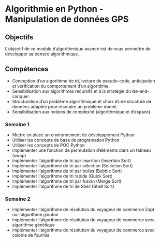 # Algorithmie en Python - Manipulation de données GPS

## Objectifs
L’objectif de ce module d’algorithmique avancé est de vous permettre de développer sa pensée algorithmique.

## Compétences
+ Conception d’un algorithme de tri, lecture de pseudo-code, anticipation et vérification du comportement d’un algorithme.
+ Sensibilisation aux algorithmes récursifs et à la stratégie divide-and-conquer.
+ Structuration d’un problème algorithmique et choix d’une structure de données adaptée pour résoudre un problème donné.
+ Sensibilisation aux notions de complexité (algorithmique et d’espace).

### Semaine 1
- Mettre en place un environnement de développement Python
- Utiliser les concepts de base de programation Python
- Utiliser les concepts de POO Python
- Implémenter une fonction de permutation d’éléments dans un tableau (swap)
- Implémenter l'algorithme de tri par insertion (Insertion Sort)
- Implémenter l'algorithme de tri par sélection (Selection Sort)
- Implémenter l'algorithme de tri par bulles (Bubble Sort)
- Implémenter l'algorithme de tri rapide (Quick Sort)
- Implémenter l'algorithme de tri par fusion (Merge Sort)
- Implémenter l'algorithme de tri de Shell (Shell Sort) 

### Semaine 2
- Implémenter l'algorithme de résolution du voyageur de commerce 2opt ou l'algorithme glouton
- Implémenter l'algorithme de résolution du voyageur de commerce avec algorithme génétique
- Implémenter l'algorithme de résolution du voyageur de commerce avec colonie de fourmis
